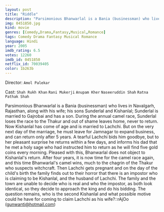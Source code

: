 ```yaml
---
layout: post
title: "Riddle"
description: "Parsimonious Bhanwarlal is a Bania (businessman) who lives in Navalgarh, Rajasthan, along with his wife; his sons Sunderlal and Kishanlal; Sunderlal is married to Gajrobai and has a son. During the annual camel race, Sunderlal loses the race to the Thakur and out of shame leaves home, never to return. Now Kishanlal has come of age and is married to Lachchi. But on the very next day of the marriage, he must leave for Jamnagar to expand business, and can return only after 5 years. A tearful Lachchi bids him goodbye, but to.."
img: 0451850.jpg
kind: movie
genres: [Comedy,Drama,Fantasy,Musical,Romance]
tags: Comedy Drama Fantasy Musical Romance 
language: Hindi
year: 2005
imdb_rating: 6.5
votes: 12260
imdb_id: 0451850
netflix_id: 70039405
color: 1b263b
---
```

Director: `Amol Palekar`  

Cast: `Shah Rukh Khan` `Rani Mukerji` `Anupam Kher` `Naseeruddin Shah` `Ratna Pathak Shah` 

Parsimonious Bhanwarlal is a Bania (businessman) who lives in Navalgarh, Rajasthan, along with his wife; his sons Sunderlal and Kishanlal; Sunderlal is married to Gajrobai and has a son. During the annual camel race, Sunderlal loses the race to the Thakur and out of shame leaves home, never to return. Now Kishanlal has come of age and is married to Lachchi. But on the very next day of the marriage, he must leave for Jamnagar to expand business, and can return only after 5 years. A tearful Lachchi bids him goodbye, but to her pleasant surprise he returns within a few days, and informs his dad that he met a holy sage who had instructed him to return as he will find five gold coins every morning. Pleased with this, Bhanwarlal does not object to Kishanlal's return. After four years, it is now time for the camel race again, and this time Bhanwarlal's camel wins, much to the chagrin of the Thakur who suspects witchcraft. Then Lachchi gets pregnant and on the day of the child's birth the family finds out to their horror that there is an impostor who is claiming to be Kishanlal, and the husband of Lachchi. The family and the town are unable to decide who is real and who the impostor, as both look identical, so they decide to approach the king and do his bidding. The question remains, who is the second Kishanlal and what possible motive could he have for coming to claim Lachchi as his wife?::rAjOo (gunwanti@hotmail.com)